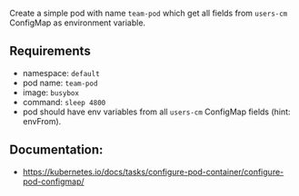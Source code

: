 
Create a simple pod with name `team-pod` which get all fields from `users-cm` ConfigMap as environment variable.

## Requirements
- namespace: `default`
- pod name: `team-pod`
- image: `busybox`
- command: `sleep 4800`
- pod should have env variables from all `users-cm` ConfigMap fields (hint: envFrom).

## Documentation:
- https://kubernetes.io/docs/tasks/configure-pod-container/configure-pod-configmap/
